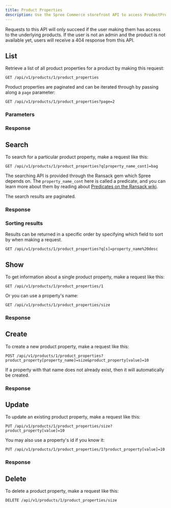 ```yaml
---
title: Product Properties
description: Use the Spree Commerce storefront API to access ProductProperty data.
---
```


<alert kind="warning">
  Requests to this API will only succeed if the user making them has access to the underlying products. If the user is not an admin and the product is not available yet, users will receive a 404 response from this API.
</alert>

## List

Retrieve a list of all product properties for a product by making this request:

    GET /api/v1/products/1/product_properties

Product properties are paginated and can be iterated through by passing along a `page` parameter:

    GET /api/v1/products/1/product_properties?page=2

### Parameters

<params params='[
  {
    "name": "page",
    "description": "The page number of product properties to display."
  }, {
    "name": "per_page",
    "description": "The number of product properties to return per page"
  }
]'></params>

### Response

<status code="200"></status>
<json sample="product_properties"></json>

## Search

To search for a particular product property, make a request like this:

    GET /api/v1/products/1/product_properties?q[property_name_cont]=bag

The searching API is provided through the Ransack gem which Spree depends on. The `property_name_cont` here is called a predicate, and you can learn more about them by reading about [Predicates on the Ransack wiki](https://github.com/ernie/ransack/wiki/Basic-Searching).

The search results are paginated.

### Response

<status code="200"></status>
<json sample="product_properties"></json>

### Sorting results

Results can be returned in a specific order by specifying which field to sort by when making a request.

    GET /api/v1/products/1/product_properties?q[s]=property_name%20desc

## Show

To get information about a single product property, make a request like this:

    GET /api/v1/products/1/product_properties/1

Or you can use a property's name:

    GET /api/v1/products/1/product_properties/size

### Response

<status code="200"></status>
<json sample="product_property"></json>

## Create

<alert type="admin_only" kind="danger"></alert>

To create a new product property, make a request like this:

    POST /api/v1/products/1/product_properties?product_property[property_name]=size&product_property[value]=10

If a property with that name does not already exist, then it will automatically be created.

### Response

<status code="201"></status>
<json sample="product_property"></json>

## Update

<alert type="admin_only" kind="danger"></alert>

To update an existing product property, make a request like this:

    PUT /api/v1/products/1/product_properties/size?product_property[value]=10

You may also use a property's id if you know it:

    PUT /api/v1/products/1/product_properties/1?product_property[value]=10

### Response

<status code="200"></status>
<json sample="product_property"></json>

## Delete

<alert type="admin_only" kind="danger"></alert>

To delete a product property, make a request like this:

    DELETE /api/v1/products/1/product_properties/size

<status code="204"></status>
